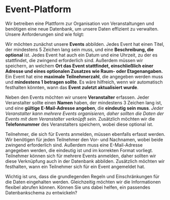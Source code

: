 # Event-Platform

Wir betreiben eine Plattform zur Organisation von Veranstaltungen und benötigen eine neue Datenbank, um unsere Daten effizient zu verwalten. Unsere Anforderungen sind wie folgt:  

Wir möchten zunächst unsere **Events** abbilden. Jedes Event hat einen Titel, der mindestens 5 Zeichen lang sein muss, und eine **Beschreibung, die optional** ist. Jedes Event hat auch ein Datum und eine Uhrzeit, zu der es stattfindet, die zwingend erforderlich sind. Außerdem müssen wir speichern, an welchem **Ort das Event stattfindet, einschließlich einer Adresse und eines optionalen Zusatzes wie Raum- oder Etagenangaben.** Ein Event hat eine **maximale Teilnehmerzahl**, die angegeben werden muss und **mindestens 1 betragen sollte**. Es wäre hilfreich, wenn wir automatisch festhalten könnten, wann das **Event zuletzt aktualisiert wurde**.

Neben den Events möchten wir unsere **Veranstalter** erfassen. Jeder Veranstalter sollte einen **Namen** haben, der mindestens 3 Zeichen lang ist, und eine **gültige E-Mail-Adresse angeben**, die **eindeutig sein muss**. _Jeder Veranstalter kann mehrere Events organisieren, daher sollten die Daten der Events mit dem Veranstalter verknüpft sein._ Zusätzlich möchten wir die **Telefonnummer** des Veranstalters speichern, wobei diese optional ist.  

Teilnehmer, die sich für Events anmelden, müssen ebenfalls erfasst werden. Wir benötigen für jeden Teilnehmer den Vor- und Nachnamen, wobei beide zwingend erforderlich sind. Außerdem muss eine E-Mail-Adresse angegeben werden, die eindeutig ist und im korrekten Format vorliegt. Teilnehmer können sich für mehrere Events anmelden, daher sollten wir diese Verknüpfung auch in der Datenbank abbilden. Zusätzlich möchten wir festhalten, wann ein Teilnehmer sich für ein Event angemeldet hat.  

Wichtig ist uns, dass die grundlegenden Regeln und Einschränkungen für die Daten eingehalten werden. Gleichzeitig möchten wir die Informationen flexibel abrufen können. Können Sie uns dabei helfen, ein passendes Datenbankschema zu entwickeln?
